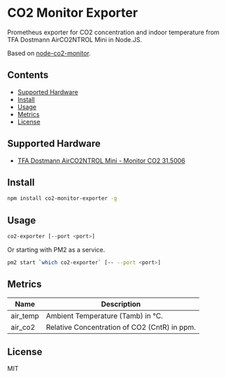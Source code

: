 # CO2 Monitor Exporter

Prometheus exporter for CO2 concentration and indoor temperature from TFA Dostmann AirCO2NTROL Mini in Node.JS.

Based on [node-co2-monitor](https://github.com/huhamhire/node-co2-monitor).


## Contents

* [Supported Hardware](#supported-hardware)
* [Install](#install)
* [Usage](#usage)
* [Metrics](#metrics)
* [License](#license)


## Supported Hardware

* [TFA Dostmann AirCO2NTROL Mini - Monitor CO2 31.5006](https://www.amazon.de/dp/B00TH3OW4Q)


## Install

```bash
npm install co2-monitor-exporter -g
```


## Usage
```bash
co2-exporter [--port <port>]
```

Or starting with PM2 as a service.
```bash
pm2 start `which co2-exporter` [-- --port <port>]
```


## Metrics

  Name  | Description
--------|-------------
air_temp| Ambient Temperature (Tamb) in ℃.
air_co2 | Relative Concentration of CO2 (CntR) in ppm.


## License

MIT
